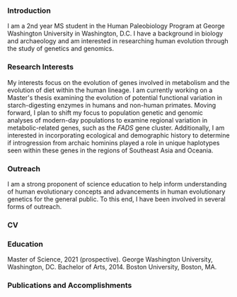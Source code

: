 ### Introduction

I am a 2nd year MS student in the Human Paleobiology Program at George Washington University in Washington, D.C. I have a background in biology and archaeology and am interested in researching human evolution through the study of genetics and genomics. 

### Research Interests

My interests focus on the evolution of genes involved in metabolism and the evolution of diet within the human lineage. I am currently working on a Master's thesis examining the evolution of potential functional variation in starch-digesting enzymes in humans and non-human primates. Moving forward, I plan to shift my focus to population genetic and genomic analyses of modern-day populations to examine regional variation in metabolic-related genes, such as the *FADS* gene cluster. Additionally, I am interested in incorporating ecological and demographic history to determine if introgression from archaic hominins played a role in unique haplotypes seen within these genes in the regions of Southeast Asia and Oceania. 

### Outreach

I am a strong proponent of science education to help inform understanding of human evolutionary concepts and advancements in human evolutionary genetics for the general public. To this end, I have been involved in several forms of outreach. 

### CV

### Education

Master of Science, 2021 (prospective). George Washington University, Washington, DC. 
Bachelor of Arts, 2014. Boston University, Boston, MA.

### Publications and Accomplishments
